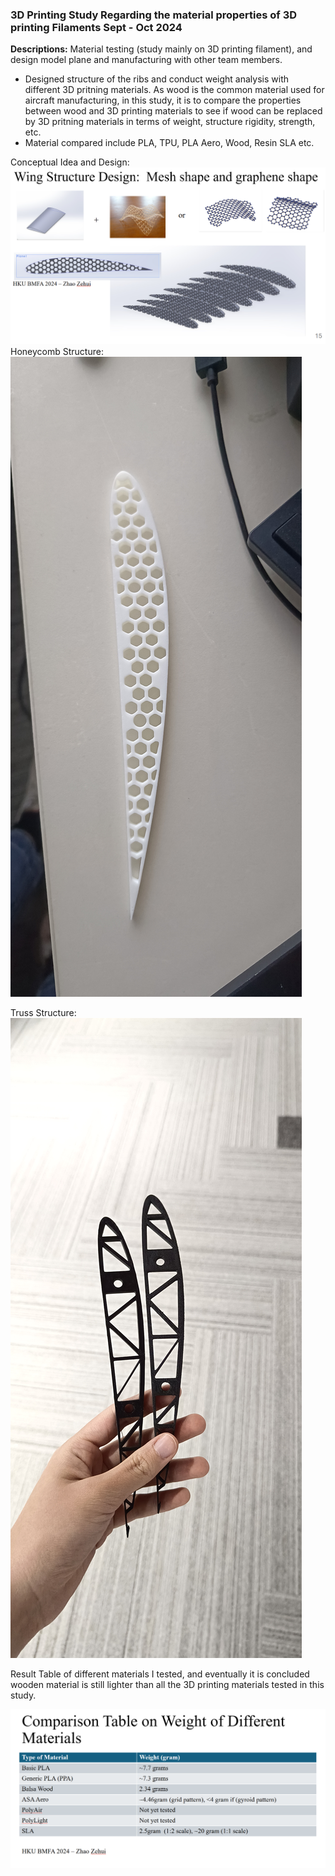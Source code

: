 ### 3D Printing Study Regarding the material properties of 3D printing Filaments Sept - Oct 2024

**Descriptions:** Material testing (study mainly on 3D printing filament), and design model plane and manufacturing with other team members.
- Designed structure of the ribs and conduct weight analysis with different 3D pritning materials. As wood is the common material used for aircraft manufacturing, in this study, it is to compare the properties between wood and 3D printing materials to see if wood can be replaced by 3D pritning materials in terms of weight, structure rigidity, strength, etc.
- Material compared include PLA, TPU, PLA Aero, Wood, Resin SLA etc.

Conceptual Idea and Design:
![Rib structure conceptual design](https://github.com/Leilazehui/Leilazehui.github.io/blob/main/Assets/Ribs_design.png)
Honeycomb Structure:
![3D Printing Study for Honey-Comb Rib](https://github.com/Leilazehui/Leilazehui.github.io/blob/main/Assets/Rib_Structure_Honeycomb.jpg)

Truss Structure:
![3D Printing Study for Truss Rib](https://github.com/Leilazehui/Leilazehui.github.io/blob/main/Assets/Rib_Structure_Truss.jpg)

Result Table of different materials I tested, and eventually it is concluded wooden material is still lighter than all the 3D printing materials tested in this study.

![Summary Table](https://github.com/Leilazehui/Leilazehui.github.io/blob/main/Assets/Summary_of_material_properties.png)
